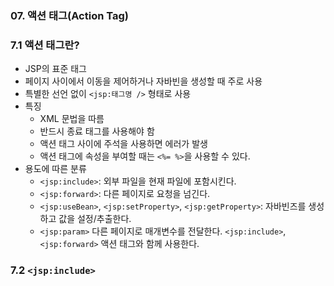 ### 07. 액션 태그(Action Tag)

### 7.1 액션 태그란?

- JSP의 표준 태그
- 페이지 사이에서 이동을 제어하거나 자바빈을 생성할 때 주로 사용
- 특별한 선언 없이 `<jsp:태그명 />` 형태로 사용
- 특징
  - XML 문법을 따름
  - 반드시 종료 태그를 사용해야 함
  - 액션 태그 사이에 주석을 사용하면 에러가 발생
  - 액션 태그에 속성을 부여할 때는 `<%= %>`을 사용할 수 있다.
- 용도에 따른 분류
  - `<jsp:include>`: 외부 파일을 현재 파일에 포함시킨다.
  - `<jsp:forward>`: 다른 페이지로 요청을 넘긴다.
  - `<jsp:useBean>`, `<jsp:setProperty>`, `<jsp:getProperty>`: 자바빈즈를 생성하고 값을 설정/추출한다.
  - `<jsp:param>` 다른 페이지로 매개변수를 전달한다. `<jsp:include>`, `<jsp:forward>` 액션 태그와 함께 사용한다.



### 7.2 `<jsp:include>`

